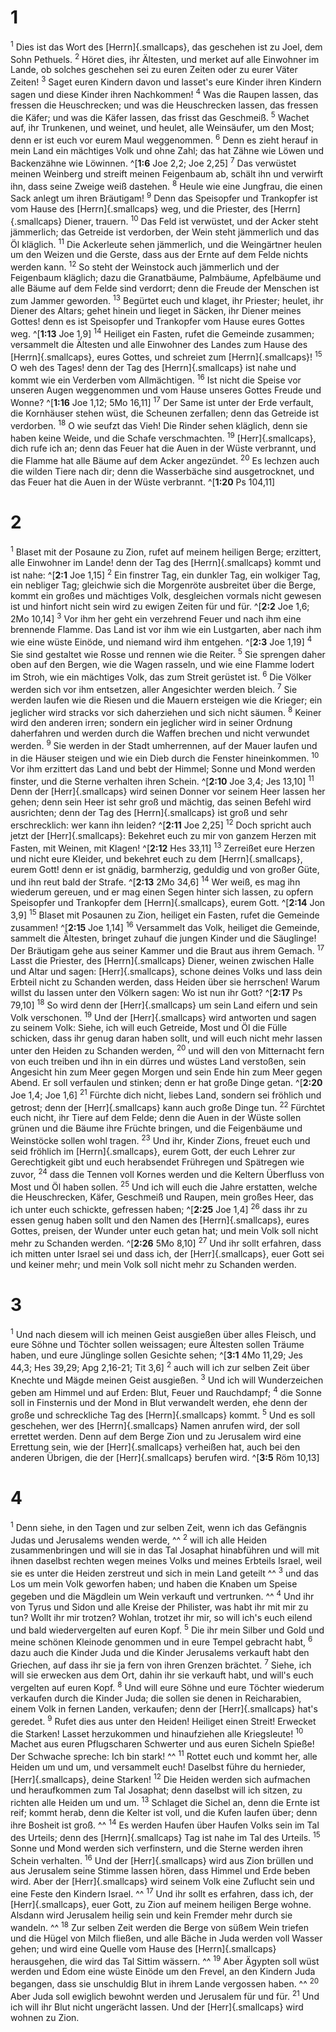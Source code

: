 # 1
<sup class='bibleverse'>1</sup> Dies ist das Wort des [Herrn]{.smallcaps}, das geschehen ist zu Joel, dem Sohn Pethuels. <sup class='bibleverse'>2</sup> Höret dies, ihr Ältesten, und merket auf alle Einwohner im Lande, ob solches geschehen sei zu euren Zeiten oder zu eurer Väter Zeiten! <sup class='bibleverse'>3</sup> Saget euren Kindern davon und lasset's eure Kinder ihren Kindern sagen und diese Kinder ihren Nachkommen! <sup class='bibleverse'>4</sup> Was die Raupen lassen, das fressen die Heuschrecken; und was die Heuschrecken lassen, das fressen die Käfer; und was die Käfer lassen, das frisst das Geschmeiß. <sup class='bibleverse'>5</sup> Wachet auf, ihr Trunkenen, und weinet, und heulet, alle Weinsäufer, um den Most; denn er ist euch vor eurem Maul weggenommen. <sup class='bibleverse'>6</sup> Denn es zieht herauf in mein Land ein mächtiges Volk und ohne Zahl; das hat Zähne wie Löwen und Backenzähne wie Löwinnen. ^[**1:6** Joe 2,2; Joe 2,25] <sup class='bibleverse'>7</sup> Das verwüstet meinen Weinberg und streift meinen Feigenbaum ab, schält ihn und verwirft ihn, dass seine Zweige weiß dastehen. <sup class='bibleverse'>8</sup> Heule wie eine Jungfrau, die einen Sack anlegt um ihren Bräutigam! <sup class='bibleverse'>9</sup> Denn das Speisopfer und Trankopfer ist vom Hause des [Herrn]{.smallcaps} weg, und die Priester, des [Herrn]{.smallcaps} Diener, trauern. <sup class='bibleverse'>10</sup> Das Feld ist verwüstet, und der Acker steht jämmerlich; das Getreide ist verdorben, der Wein steht jämmerlich und das Öl kläglich. <sup class='bibleverse'>11</sup> Die Ackerleute sehen jämmerlich, und die Weingärtner heulen um den Weizen und die Gerste, dass aus der Ernte auf dem Felde nichts werden kann. <sup class='bibleverse'>12</sup> So steht der Weinstock auch jämmerlich und der Feigenbaum kläglich; dazu die Granatbäume, Palmbäume, Apfelbäume und alle Bäume auf dem Felde sind verdorrt; denn die Freude der Menschen ist zum Jammer geworden. <sup class='bibleverse'>13</sup> Begürtet euch und klaget, ihr Priester; heulet, ihr Diener des Altars; gehet hinein und lieget in Säcken, ihr Diener meines Gottes! denn es ist Speisopfer und Trankopfer vom Hause eures Gottes weg. ^[**1:13** Joe 1,9] <sup class='bibleverse'>14</sup> Heiliget ein Fasten, rufet die Gemeinde zusammen; versammelt die Ältesten und alle Einwohner des Landes zum Hause des [Herrn]{.smallcaps}, eures Gottes, und schreiet zum [Herrn]{.smallcaps}! <sup class='bibleverse'>15</sup> O weh des Tages! denn der Tag des [Herrn]{.smallcaps} ist nahe und kommt wie ein Verderben vom Allmächtigen. <sup class='bibleverse'>16</sup> Ist nicht die Speise vor unseren Augen weggenommen und vom Hause unseres Gottes Freude und Wonne? ^[**1:16** Joe 1,12; 5Mo 16,11] <sup class='bibleverse'>17</sup> Der Same ist unter der Erde verfault, die Kornhäuser stehen wüst, die Scheunen zerfallen; denn das Getreide ist verdorben. <sup class='bibleverse'>18</sup> O wie seufzt das Vieh! Die Rinder sehen kläglich, denn sie haben keine Weide, und die Schafe verschmachten. <sup class='bibleverse'>19</sup> [Herr]{.smallcaps}, dich rufe ich an; denn das Feuer hat die Auen in der Wüste verbrannt, und die Flamme hat alle Bäume auf dem Acker angezündet. <sup class='bibleverse'>20</sup> Es lechzen auch die wilden Tiere nach dir; denn die Wasserbäche sind ausgetrocknet, und das Feuer hat die Auen in der Wüste verbrannt. ^[**1:20** Ps 104,11] 
    
# 2
<sup class='bibleverse'>1</sup> Blaset mit der Posaune zu Zion, rufet auf meinem heiligen Berge; erzittert, alle Einwohner im Lande! denn der Tag des [Herrn]{.smallcaps} kommt und ist nahe: ^[**2:1** Joe 1,15] <sup class='bibleverse'>2</sup> Ein finstrer Tag, ein dunkler Tag, ein wolkiger Tag, ein nebliger Tag; gleichwie sich die Morgenröte ausbreitet über die Berge, kommt ein großes und mächtiges Volk, desgleichen vormals nicht gewesen ist und hinfort nicht sein wird zu ewigen Zeiten für und für. ^[**2:2** Joe 1,6; 2Mo 10,14] <sup class='bibleverse'>3</sup> Vor ihm her geht ein verzehrend Feuer und nach ihm eine brennende Flamme. Das Land ist vor ihm wie ein Lustgarten, aber nach ihm wie eine wüste Einöde, und niemand wird ihm entgehen. ^[**2:3** Joe 1,19] <sup class='bibleverse'>4</sup> Sie sind gestaltet wie Rosse und rennen wie die Reiter. <sup class='bibleverse'>5</sup> Sie sprengen daher oben auf den Bergen, wie die Wagen rasseln, und wie eine Flamme lodert im Stroh, wie ein mächtiges Volk, das zum Streit gerüstet ist. <sup class='bibleverse'>6</sup> Die Völker werden sich vor ihm entsetzen, aller Angesichter werden bleich. <sup class='bibleverse'>7</sup> Sie werden laufen wie die Riesen und die Mauern ersteigen wie die Krieger; ein jeglicher wird stracks vor sich daherziehen und sich nicht säumen. <sup class='bibleverse'>8</sup> Keiner wird den anderen irren; sondern ein jeglicher wird in seiner Ordnung daherfahren und werden durch die Waffen brechen und nicht verwundet werden. <sup class='bibleverse'>9</sup> Sie werden in der Stadt umherrennen, auf der Mauer laufen und in die Häuser steigen und wie ein Dieb durch die Fenster hineinkommen. <sup class='bibleverse'>10</sup> Vor ihm erzittert das Land und bebt der Himmel; Sonne und Mond werden finster, und die Sterne verhalten ihren Schein. ^[**2:10** Joe 3,4; Jes 13,10] <sup class='bibleverse'>11</sup> Denn der [Herr]{.smallcaps} wird seinen Donner vor seinem Heer lassen her gehen; denn sein Heer ist sehr groß und mächtig, das seinen Befehl wird ausrichten; denn der Tag des [Herrn]{.smallcaps} ist groß und sehr erschrecklich: wer kann ihn leiden? ^[**2:11** Joe 2,25] <sup class='bibleverse'>12</sup> Doch spricht auch jetzt der [Herr]{.smallcaps}: Bekehret euch zu mir von ganzem Herzen mit Fasten, mit Weinen, mit Klagen! ^[**2:12** Hes 33,11] <sup class='bibleverse'>13</sup> Zerreißet eure Herzen und nicht eure Kleider, und bekehret euch zu dem [Herrn]{.smallcaps}, eurem Gott! denn er ist gnädig, barmherzig, geduldig und von großer Güte, und ihn reut bald der Strafe. ^[**2:13** 2Mo 34,6] <sup class='bibleverse'>14</sup> Wer weiß, es mag ihn wiederum gereuen, und er mag einen Segen hinter sich lassen, zu opfern Speisopfer und Trankopfer dem [Herrn]{.smallcaps}, eurem Gott. ^[**2:14** Jon 3,9] <sup class='bibleverse'>15</sup> Blaset mit Posaunen zu Zion, heiliget ein Fasten, rufet die Gemeinde zusammen! ^[**2:15** Joe 1,14] <sup class='bibleverse'>16</sup> Versammelt das Volk, heiliget die Gemeinde, sammelt die Ältesten, bringet zuhauf die jungen Kinder und die Säuglinge! Der Bräutigam gehe aus seiner Kammer und die Braut aus ihrem Gemach. <sup class='bibleverse'>17</sup> Lasst die Priester, des [Herrn]{.smallcaps} Diener, weinen zwischen Halle und Altar und sagen: [Herr]{.smallcaps}, schone deines Volks und lass dein Erbteil nicht zu Schanden werden, dass Heiden über sie herrschen! Warum willst du lassen unter den Völkern sagen: Wo ist nun ihr Gott? ^[**2:17** Ps 79,10] <sup class='bibleverse'>18</sup> So wird denn der [Herr]{.smallcaps} um sein Land eifern und sein Volk verschonen. <sup class='bibleverse'>19</sup> Und der [Herr]{.smallcaps} wird antworten und sagen zu seinem Volk: Siehe, ich will euch Getreide, Most und Öl die Fülle schicken, dass ihr genug daran haben sollt, und will euch nicht mehr lassen unter den Heiden zu Schanden werden, <sup class='bibleverse'>20</sup> und will den von Mitternacht fern von euch treiben und ihn in ein dürres und wüstes Land verstoßen, sein Angesicht hin zum Meer gegen Morgen und sein Ende hin zum Meer gegen Abend. Er soll verfaulen und stinken; denn er hat große Dinge getan. ^[**2:20** Joe 1,4; Joe 1,6] <sup class='bibleverse'>21</sup> Fürchte dich nicht, liebes Land, sondern sei fröhlich und getrost; denn der [Herr]{.smallcaps} kann auch große Dinge tun. <sup class='bibleverse'>22</sup> Fürchtet euch nicht, ihr Tiere auf dem Felde; denn die Auen in der Wüste sollen grünen und die Bäume ihre Früchte bringen, und die Feigenbäume und Weinstöcke sollen wohl tragen. <sup class='bibleverse'>23</sup> Und ihr, Kinder Zions, freuet euch und seid fröhlich im [Herrn]{.smallcaps}, eurem Gott, der euch Lehrer zur Gerechtigkeit gibt und euch herabsendet Frühregen und Spätregen wie zuvor, <sup class='bibleverse'>24</sup> dass die Tennen voll Kornes werden und die Keltern Überfluss von Most und Öl haben sollen. <sup class='bibleverse'>25</sup> Und ich will euch die Jahre erstatten, welche die Heuschrecken, Käfer, Geschmeiß und Raupen, mein großes Heer, das ich unter euch schickte, gefressen haben; ^[**2:25** Joe 1,4] <sup class='bibleverse'>26</sup> dass ihr zu essen genug haben sollt und den Namen des [Herrn]{.smallcaps}, eures Gottes, preisen, der Wunder unter euch getan hat; und mein Volk soll nicht mehr zu Schanden werden. 
^[**2:26** 5Mo 8,10] 
            <sup class='bibleverse'>27</sup> Und ihr sollt erfahren, dass ich mitten unter Israel sei und dass ich, der [Herr]{.smallcaps}, euer Gott sei und keiner mehr; und mein Volk soll nicht mehr zu Schanden werden.
# 3
<sup class='bibleverse'>1</sup> Und nach diesem will ich meinen Geist ausgießen über alles Fleisch, und eure Söhne und Töchter sollen weissagen; eure Ältesten sollen Träume haben, und eure Jünglinge sollen Gesichte sehen; ^[**3:1** 4Mo 11,29; Jes 44,3; Hes 39,29; Apg 2,16-21; Tit 3,6] <sup class='bibleverse'>2</sup> auch will ich zur selben Zeit über Knechte und Mägde meinen Geist ausgießen. <sup class='bibleverse'>3</sup> Und ich will Wunderzeichen geben am Himmel und auf Erden: Blut, Feuer und Rauchdampf; <sup class='bibleverse'>4</sup> die Sonne soll in Finsternis und der Mond in Blut verwandelt werden, ehe denn der große und schreckliche Tag des [Herrn]{.smallcaps} kommt. <sup class='bibleverse'>5</sup> Und es soll geschehen, wer des [Herrn]{.smallcaps} Namen anrufen wird, der soll errettet werden. Denn auf dem Berge Zion und zu Jerusalem wird eine Errettung sein, wie der [Herr]{.smallcaps} verheißen hat, auch bei den anderen Übrigen, die der [Herr]{.smallcaps} berufen wird. ^[**3:5** Röm 10,13] 
  
# 4
<sup class='bibleverse'>1</sup> Denn siehe, in den Tagen und zur selben Zeit, wenn ich das Gefängnis Judas und Jerusalems wenden werde, ^^ <sup class='bibleverse'>2</sup> will ich alle Heiden zusammenbringen und will sie in das Tal Josaphat hinabführen und will mit ihnen daselbst rechten wegen meines Volks und meines Erbteils Israel, weil sie es unter die Heiden zerstreut und sich in mein Land geteilt ^^ <sup class='bibleverse'>3</sup> und das Los um mein Volk geworfen haben; und haben die Knaben um Speise gegeben und die Mägdlein um Wein verkauft und vertrunken. ^^ <sup class='bibleverse'>4</sup> Und ihr von Tyrus und Sidon und alle Kreise der Philister, was habt ihr mit mir zu tun? Wollt ihr mir trotzen? Wohlan, trotzet ihr mir, so will ich's euch eilend und bald wiedervergelten auf euren Kopf. <sup class='bibleverse'>5</sup> Die ihr mein Silber und Gold und meine schönen Kleinode genommen und in eure Tempel gebracht habt, <sup class='bibleverse'>6</sup> dazu auch die Kinder Juda und die Kinder Jerusalems verkauft habt den Griechen, auf dass ihr sie ja fern von ihren Grenzen brächtet. <sup class='bibleverse'>7</sup> Siehe, ich will sie erwecken aus dem Ort, dahin ihr sie verkauft habt, und will's euch vergelten auf euren Kopf. <sup class='bibleverse'>8</sup> Und will eure Söhne und eure Töchter wiederum verkaufen durch die Kinder Juda; die sollen sie denen in Reicharabien, einem Volk in fernen Landen, verkaufen; denn der [Herr]{.smallcaps} hat's geredet. <sup class='bibleverse'>9</sup> Rufet dies aus unter den Heiden! Heiliget einen Streit! Erwecket die Starken! Lasset herzukommen und hinaufziehen alle Kriegsleute! <sup class='bibleverse'>10</sup> Machet aus euren Pflugscharen Schwerter und aus euren Sicheln Spieße! Der Schwache spreche: Ich bin stark! ^^ <sup class='bibleverse'>11</sup> Rottet euch und kommt her, alle Heiden um und um, und versammelt euch! Daselbst führe du hernieder, [Herr]{.smallcaps}, deine Starken! <sup class='bibleverse'>12</sup> Die Heiden werden sich aufmachen und heraufkommen zum Tal Josaphat; denn daselbst will ich sitzen, zu richten alle Heiden um und um. <sup class='bibleverse'>13</sup> Schlaget die Sichel an, denn die Ernte ist reif; kommt herab, denn die Kelter ist voll, und die Kufen laufen über; denn ihre Bosheit ist groß. ^^ <sup class='bibleverse'>14</sup> Es werden Haufen über Haufen Volks sein im Tal des Urteils; denn des [Herrn]{.smallcaps} Tag ist nahe im Tal des Urteils. <sup class='bibleverse'>15</sup> Sonne und Mond werden sich verfinstern, und die Sterne werden ihren Schein verhalten. <sup class='bibleverse'>16</sup> Und der [Herr]{.smallcaps} wird aus Zion brüllen und aus Jerusalem seine Stimme lassen hören, dass Himmel und Erde beben wird. Aber der [Herr]{.smallcaps} wird seinem Volk eine Zuflucht sein und eine Feste den Kindern Israel. ^^ <sup class='bibleverse'>17</sup> Und ihr sollt es erfahren, dass ich, der [Herr]{.smallcaps}, euer Gott, zu Zion auf meinem heiligen Berge wohne. Alsdann wird Jerusalem heilig sein und kein Fremder mehr durch sie wandeln. ^^ <sup class='bibleverse'>18</sup> Zur selben Zeit werden die Berge von süßem Wein triefen und die Hügel von Milch fließen, und alle Bäche in Juda werden voll Wasser gehen; und wird eine Quelle vom Hause des [Herrn]{.smallcaps} herausgehen, die wird das Tal Sittim wässern. ^^ <sup class='bibleverse'>19</sup> Aber Ägypten soll wüst werden und Edom eine wüste Einöde um den Frevel, an den Kindern Juda begangen, dass sie unschuldig Blut in ihrem Lande vergossen haben. ^^ <sup class='bibleverse'>20</sup> Aber Juda soll ewiglich bewohnt werden und Jerusalem für und für. <sup class='bibleverse'>21</sup> Und ich will ihr Blut nicht ungerächt lassen. Und der [Herr]{.smallcaps} wird wohnen zu Zion.